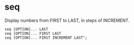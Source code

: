 # seq

Display numbers from FIRST to LAST, in steps of INCREMENT.

```
seq [OPTION]... LAST
seq [OPTION]... FIRST LAST
seq [OPTION]... FIRST INCREMENT LAST";
```
